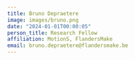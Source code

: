 ```yaml
---
title: Bruno Depraetere
image: images/bruno.png
date: "2024-01-01T00:00:05"
person_title: Research Fellow
affiliation: MotionS, FlandersMake
email: bruno.depraetere@flandersmake.be
---
```

